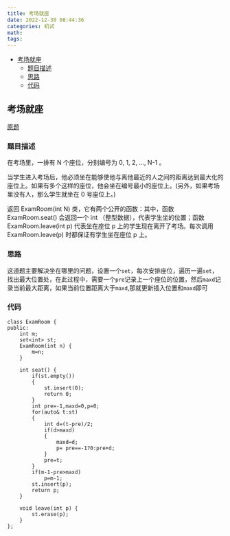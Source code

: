 ```yaml
---
title: 考场就座
date: 2022-12-30 08:44:36
categories: 机试
math:
tags:
---
```


<!-- TOC -->

- [考场就座](#考场就座)
    - [题目描述](#题目描述)
    - [思路](#思路)
    - [代码](#代码)

<!-- /TOC -->

## 考场就座
[原题](https://leetcode.cn/problems/exam-room/description/)
### 题目描述
在考场里，一排有 N 个座位，分别编号为 0, 1, 2, ..., N-1 。

当学生进入考场后，他必须坐在能够使他与离他最近的人之间的距离达到最大化的座位上。如果有多个这样的座位，他会坐在编号最小的座位上。(另外，如果考场里没有人，那么学生就坐在 0 号座位上。)

返回 ExamRoom(int N) 类，它有两个公开的函数：其中，函数 ExamRoom.seat() 会返回一个 int （整型数据），代表学生坐的位置；函数 ExamRoom.leave(int p) 代表坐在座位 p 上的学生现在离开了考场。每次调用 ExamRoom.leave(p) 时都保证有学生坐在座位 p 上。
### 思路

这道题主要解决坐在哪里的问题，设置一个`set`，每次安排座位，遍历一遍`set`，找出最大位置处，在此过程中，需要一个`pre`记录上一个座位的位置，然后`maxd`记录当前最大距离，如果当前位置距离大于`maxd`,那就更新插入位置和`maxd`即可

### 代码
```
class ExamRoom {
public:
    int m;
    set<int> st;
    ExamRoom(int n) {
        m=n;
    }
    
    int seat() {
        if(st.empty())
        {
            st.insert(0);
            return 0;
        }
        int pre=-1,maxd=0,p=0;
        for(auto& t:st)
        {
            int d=(t-pre)/2;
            if(d>maxd)
            {
                maxd=d;
                p= pre==-1?0:pre+d;
            }
            pre=t;
        }
        if(m-1-pre>maxd)
            p=m-1;
        st.insert(p);
        return p;
    }
    
    void leave(int p) {
        st.erase(p);
    }
};
```

